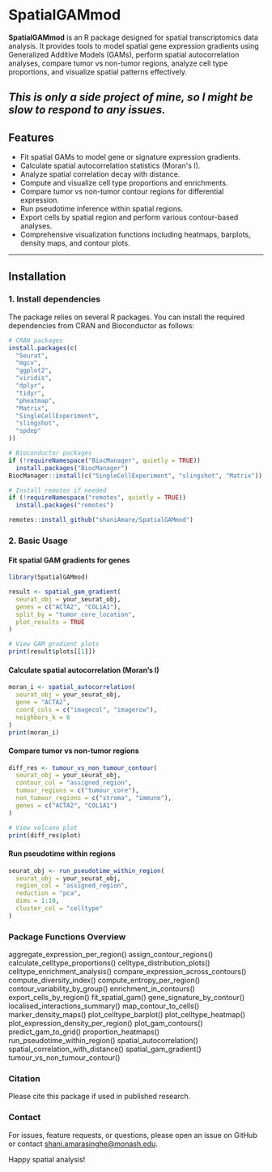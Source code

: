 # SpatialGAMmod

**SpatialGAMmod** is an R package designed for spatial transcriptomics data analysis. It provides tools to model spatial gene expression gradients using Generalized Additive Models (GAMs), perform spatial autocorrelation analyses, compare tumor vs non-tumor regions, analyze cell type proportions, and visualize spatial patterns effectively.

*This is only a side project of mine, so I might be slow to respond to any issues.*
---

## Features

- Fit spatial GAMs to model gene or signature expression gradients.
- Calculate spatial autocorrelation statistics (Moran's I).
- Analyze spatial correlation decay with distance.
- Compute and visualize cell type proportions and enrichments.
- Compare tumor vs non-tumor contour regions for differential expression.
- Run pseudotime inference within spatial regions.
- Export cells by spatial region and perform various contour-based analyses.
- Comprehensive visualization functions including heatmaps, barplots, density maps, and contour plots.

---

## Installation

### 1. Install dependencies

The package relies on several R packages. You can install the required dependencies from CRAN and Bioconductor as follows:

```r
# CRAN packages
install.packages(c(
  "Seurat",
  "mgcv",
  "ggplot2",
  "viridis",
  "dplyr",
  "tidyr",
  "pheatmap",
  "Matrix",
  "SingleCellExperiment",
  "slingshot",
  "spdep"
))

# Bioconductor packages
if (!requireNamespace("BiocManager", quietly = TRUE))
  install.packages("BiocManager")
BiocManager::install(c("SingleCellExperiment", "slingshot", "Matrix"))

# Install remotes if needed
if (!requireNamespace("remotes", quietly = TRUE))
  install.packages("remotes")

remotes::install_github("shaniAmare/SpatialGAMmod")
```

### 2. Basic Usage

#### Fit spatial GAM gradients for genes

```r
library(SpatialGAMmod)

result <- spatial_gam_gradient(
  seurat_obj = your_seurat_obj,
  genes = c("ACTA2", "COL1A1"),
  split_by = "tumor_core_location",
  plot_results = TRUE
)

# View GAM gradient plots
print(result$plots[[1]])
```

#### Calculate spatial autocorrelation (Moran’s I)

```r
moran_i <- spatial_autocorrelation(
  seurat_obj = your_seurat_obj,
  gene = "ACTA2",
  coord_cols = c("imagecol", "imagerow"),
  neighbors_k = 6
)
print(moran_i)
```

#### Compare tumor vs non-tumor regions

```r
diff_res <- tumour_vs_non_tumour_contour(
  seurat_obj = your_seurat_obj,
  contour_col = "assigned_region",
  tumour_regions = c("tumour_core"),
  non_tumour_regions = c("stroma", "immune"),
  genes = c("ACTA2", "COL1A1")
)

# View volcano plot
print(diff_res$plot)
```

#### Run pseudotime within regions

```r
seurat_obj <- run_pseudotime_within_region(
  seurat_obj = your_seurat_obj,
  region_col = "assigned_region",
  reduction = "pca",
  dims = 1:10,
  cluster_col = "celltype"
)
```

### Package Functions Overview
aggregate_expression_per_region()
assign_contour_regions()
calculate_celltype_proportions()
celltype_distribution_plots()
celltype_enrichment_analysis()
compare_expression_across_contours()
compute_diversity_index()
compute_entropy_per_region()
contour_variability_by_group()
enrichment_in_contours()
export_cells_by_region()
fit_spatial_gam()
gene_signature_by_contour()
localised_interactions_summary()
map_contour_to_cells()
marker_density_maps()
plot_celltype_barplot()
plot_celltype_heatmap()
plot_expression_density_per_region()
plot_gam_contours()
predict_gam_to_grid()
proportion_heatmaps()
run_pseudotime_within_region()
spatial_autocorrelation()
spatial_correlation_with_distance()
spatial_gam_gradient()
tumour_vs_non_tumour_contour()


### Citation
Please cite this package if used in published research.

### Contact
For issues, feature requests, or questions, please open an issue on GitHub or contact shani.amarasinghe@monash.edu.

Happy spatial analysis!